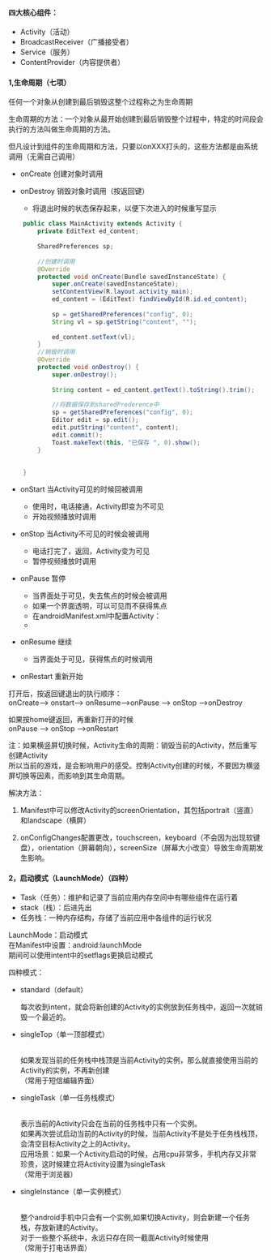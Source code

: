 #### 四大核心组件：
* Activity（活动）
* BroadcastReceiver（广播接受者）
* Service（服务）
* ContentProvider（内容提供者）


#### 1,生命周期（七项）
任何一个对象从创建到最后销毁这整个过程称之为生命周期</br>

生命周期的方法：一个对象从最开始创建到最后销毁整个过程中，特定的时间段会执行的方法叫做生命周期的方法。</br>

但凡设计到组件的生命周期和方法，只要以onXXX打头的，这些方法都是由系统调用（无需自己调用）</br>
	
* onCreate 创建对象时调用
	
* onDestroy 销毁对象时调用（按返回键）

	* 将退出时候的状态保存起来，以便下次进入的时候重写显示

```java
	public class MainActivity extends Activity {
		private EditText ed_content;
		
		SharedPreferences sp;
		
		//创建时调用
		@Override
		protected void onCreate(Bundle savedInstanceState) {
			super.onCreate(savedInstanceState);
			setContentView(R.layout.activity_main);
			ed_content = (EditText) findViewById(R.id.ed_content);
			
			sp = getSharedPreferences("config", 0);
			String vl = sp.getString("content", "");
			
			ed_content.setText(vl);
		}
		//销毁时调用
		@Override
		protected void onDestroy() {
			super.onDestroy();
			
			String content = ed_content.getText().toString().trim();
			
			//将数据保存到sharedPrederence中
			sp = getSharedPreferences("config", 0);
			Editor edit = sp.edit();
			edit.putString("content", content);
			edit.commit();
			Toast.makeText(this, "已保存 ", 0).show();
		}
		
		
	}
```

* onStart 当Activity可见的时候回被调用
	* 使用时，电话接通，Activity即变为不可见
	* 开始视频播放时调用
	
* onStop 当Activity不可见的时候会被调用
	* 电话打完了，返回，Activity变为可见
	* 暂停视频播放时调用
	
* onPause 暂停
	* 当界面处于可见，失去焦点的时候会被调用
	* 如果一个界面透明，可以可见而不获得焦点
	* 在androidManifest.xml中配置Activity：
	* <!-- android:theme="@android:style/Theme.Translucent" -->
* onResume 继续
	* 当界面处于可见，获得焦点的时候调用

* onRestart 重新开始

打开后，按返回键退出的执行顺序：</br>
onCreate——> onstart——> onResume——>onPause  ——> onStop ——>onDestroy</br> 
	
如果按home键返回，再重新打开的时候</br>
onPause  ——> onStop ——>onRestart</br>

注：如果横竖屏切换时候，Activity生命的周期：销毁当前的Activity，然后重写创建Activity</br>
所以当前的游戏，是会影响用户的感受。控制Activity创建的时候，不要因为横竖屏切换等因素，而影响到其生命周期。</br>

解决方法：

1. Manifest中可以修改Activity的screenOrientation，其包括portrait（竖直）和landscape（横屏）

2. onConfigChanges配置更改，touchscreen，keyboard（不会因为出现软键盘），orientation（屏幕朝向），screenSize（屏幕大小改变）导致生命周期发生影响。

#### 2，启动模式（LaunchMode）（四种）
* Task（任务）：维护和记录了当前应用内存空间中有哪些组件在运行着
* stack（栈）：后进先出
* 任务栈：一种内存结构，存储了当前应用中各组件的运行状况

	
LaunchMode：启动模式</br>
在Manifest中设置：android:launchMode</br>
期间可以使用intent中的setflags更换启动模式</br>

四种模式：

* standard（default）

	每次收到intent，就会将新创建的Activity的实例放到任务栈中，返回一次就销毁一个最近的。
* singleTop（单一顶部模式）

	</br>如果发现当前的任务栈中栈顶是当前Activity的实例，那么就直接使用当前的Activity的实例，不再新创建</br>
	（常用于短信编辑界面）

* singleTask（单一任务栈模式）

	</br>表示当前的Activity只会在当前的任务栈中只有一个实例。</br>
	如果再次尝试启动当前的Activity的时候，当前Activity不是处于任务栈栈顶，会清空目标Activity之上的Activity。</br>
	应用场景：如果一个Activity启动的时候，占用cpu非常多，手机内存又非常珍贵，这时候建立将Activity设置为singleTask</br>
	（常用于浏览器）

* singleInstance（单一实例模式）

	</br>整个android手机中只会有一个实例,如果切换Activity，则会新建一个任务栈，存放新建的Activity。</br>
	对于一些整个系统中，永远只存在同一截面Activity时候使用</br>
	（常用于打电话界面）
	
	
